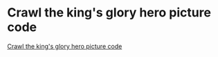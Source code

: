# Crawl the king's glory hero picture code
[Crawl the king's glory hero picture code](https://aiwithcloud.com/2022/09/15/crawl_the_kings_glory_hero_picture_code/)
